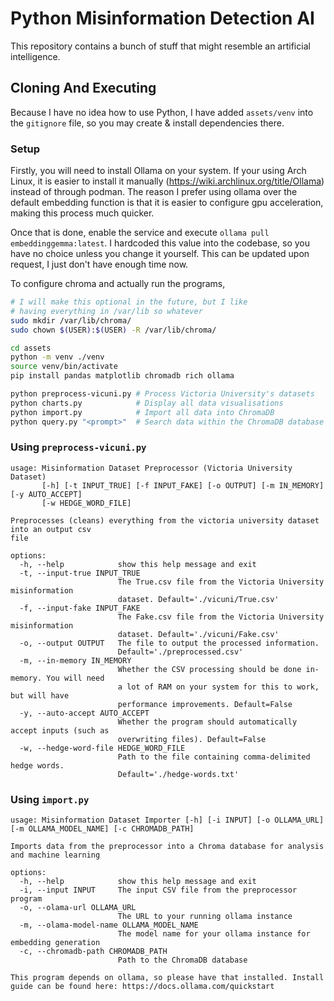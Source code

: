 # Python Misinformation Detection AI

This repository contains a bunch of stuff that might resemble an artificial intelligence. 

## Cloning And Executing

Because I have no idea how to use Python, I have added `assets/venv` into the `gitignore` file, so you may create & install dependencies there. 

### Setup

Firstly, you will need to install Ollama on your system. If your using Arch Linux, it is easier to install it manually (https://wiki.archlinux.org/title/Ollama) instead of through podman. The reason I prefer using ollama over the default embedding function is that it is easier to configure gpu acceleration, making this process much quicker.

Once that is done, enable the service and execute `ollama pull embeddinggemma:latest`. I hardcoded this value into the codebase, so you have no choice unless you change it yourself. This can be updated upon request, I just don't have enough time now.

To configure chroma and actually run the programs,

```sh
# I will make this optional in the future, but I like 
# having everything in /var/lib so whatever
sudo mkdir /var/lib/chroma/
sudo chown $(USER):$(USER) -R /var/lib/chroma/

cd assets
python -m venv ./venv
source venv/bin/activate
pip install pandas matplotlib chromadb rich ollama

python preprocess-vicuni.py # Process Victoria University's datasets
python charts.py            # Display all data visualisations 
python import.py            # Import all data into ChromaDB
python query.py "<prompt>"  # Search data within the ChromaDB database
```

### Using `preprocess-vicuni.py`

```
usage: Misinformation Dataset Preprocessor (Victoria University Dataset)
       [-h] [-t INPUT_TRUE] [-f INPUT_FAKE] [-o OUTPUT] [-m IN_MEMORY] [-y AUTO_ACCEPT]
       [-w HEDGE_WORD_FILE]

Preprocesses (cleans) everything from the victoria university dataset into an output csv
file

options:
  -h, --help            show this help message and exit
  -t, --input-true INPUT_TRUE
                        The True.csv file from the Victoria University misinformation
                        dataset. Default='./vicuni/True.csv'
  -f, --input-fake INPUT_FAKE
                        The Fake.csv file from the Victoria University misinformation
                        dataset. Default='./vicuni/Fake.csv'
  -o, --output OUTPUT   The file to output the processed information.
                        Default='./preprocessed.csv'
  -m, --in-memory IN_MEMORY
                        Whether the CSV processing should be done in-memory. You will need
                        a lot of RAM on your system for this to work, but will have
                        performance improvements. Default=False
  -y, --auto-accept AUTO_ACCEPT
                        Whether the program should automatically accept inputs (such as
                        overwriting files). Default=False
  -w, --hedge-word-file HEDGE_WORD_FILE
                        Path to the file containing comma-delimited hedge words.
                        Default='./hedge-words.txt'
```

### Using `import.py`

```
usage: Misinformation Dataset Importer [-h] [-i INPUT] [-o OLLAMA_URL] [-m OLLAMA_MODEL_NAME] [-c CHROMADB_PATH]

Imports data from the preprocessor into a Chroma database for analysis and machine learning

options:
  -h, --help            show this help message and exit
  -i, --input INPUT     The input CSV file from the preprocessor program
  -o, --olama-url OLLAMA_URL
                        The URL to your running ollama instance
  -m, --olama-model-name OLLAMA_MODEL_NAME
                        The model name for your ollama instance for embedding generation
  -c, --chromadb-path CHROMADB_PATH
                        Path to the ChromaDB database

This program depends on ollama, so please have that installed. Install guide can be found here: https://docs.ollama.com/quickstart
```
